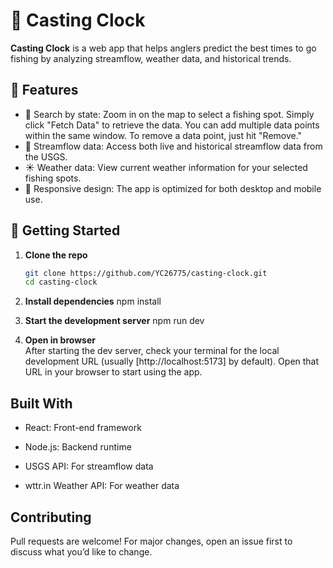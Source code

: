 # 🎣 Casting Clock

**Casting Clock** is a web app that helps anglers predict the best times to go fishing by analyzing streamflow, weather data, and historical trends.

## 🌟 Features

- 📍 Search by state: Zoom in on the map to select a fishing spot. Simply click "Fetch Data" to retrieve the data. You can add multiple data points within the same window. To remove a data point, just hit "Remove."
- 🌊 Streamflow data: Access both live and historical streamflow data from the USGS.
- ☀️ Weather data: View current weather information for your selected fishing spots.
- 📱 Responsive design: The app is optimized for both desktop and mobile use.

## 🚀 Getting Started

1. **Clone the repo**

   ```bash
   git clone https://github.com/YC26775/casting-clock.git
   cd casting-clock

   ```

2. **Install dependencies**
   npm install

3. **Start the development server**
   npm run dev

4. **Open in browser**  
   After starting the dev server, check your terminal for the local development URL (usually [http://localhost:5173] by default). Open that URL in your browser to start using the app.

## Built With

- React: Front-end framework

- Node.js: Backend runtime

- USGS API: For streamflow data

- wttr.in Weather API: For weather data

## Contributing

Pull requests are welcome! For major changes, open an issue first to discuss what you’d like to change.
